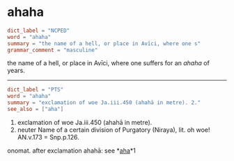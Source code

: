 # ahaha

``` toml
dict_label = "NCPED"
word = "ahaha"
summary = "the name of a hell, or place in Avīci, where one s"
grammar_comment = "masculine"
```

the name of a hell, or place in Avīci, where one suffers for an *ahaha* of years.

--------------------

``` toml
dict_label = "PTS"
word = "ahaha"
summary = "exclamation of woe Ja.iii.450 (ahahā in metre). 2."
see_also = ["aha"]
```

1. exclamation of woe Ja.iii.450 (ahahā in metre).
2. neuter Name of a certain division of Purgatory (Niraya), lit. oh woe! AN.v.173 = Snp.p.126.

onomat. after exclamation ahahā: see *[aha](aha.md)*1

